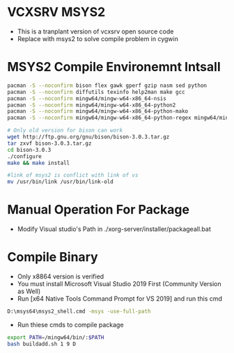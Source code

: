 # VCXSRV MSYS2
- This is a tranplant version of vcxsrv open source code
- Replace with msys2 to solve compile problem in cygwin

# MSYS2 Compile Environemnt Intsall
```bash
pacman -S --noconfirm bison flex gawk gperf gzip nasm sed python
pacman -S --noconfirm diffutils texinfo help2man make gcc
pacman -S --noconfirm mingw64/mingw-w64-x86_64-nsis
pacman -S --noconfirm mingw64/mingw-w64-x86_64-python2 
pacman -S --noconfirm mingw64/mingw-w64-x86_64-python-mako
pacman -S --noconfirm mingw64/mingw-w64-x86_64-python-regex mingw64/mingw-w64-x86_64-python-lxml

# Only old version for bison can work 
wget http://ftp.gnu.org/gnu/bison/bison-3.0.3.tar.gz
tar zxvf bison-3.0.3.tar.gz
cd bison-3.0.3
./configure
make && make install

#link of msys2 is conflict with link of vs
mv /usr/bin/link /usr/bin/link-old
```

# Manual Operation For Package
- Modify Visual studio's Path in ./xorg-server/installer/packageall.bat

# Compile Binary
- Only x8864 version is verified
- You must install Microsoft Visual Studio 2019 First (Community Version as Well)
- Run [x64 Native Tools Command Prompt for VS 2019] and run this cmd
```bash
D:\msys64\msys2_shell.cmd -msys -use-full-path
```
- Run thiese cmds to compile package
```bash
export PATH=/mingw64/bin/:$PATH
bash buildadd.sh 1 9 D
```
